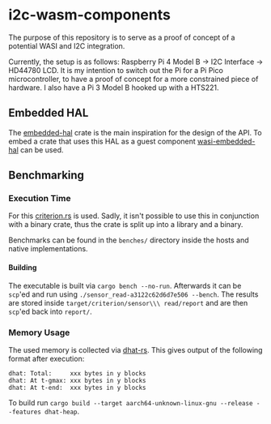 # i2c-wasm-components
The purpose of this repository is to serve as a proof of concept of a potential WASI and I2C integration. 

Currently, the setup is as follows: Raspberry Pi 4 Model B → I2C Interface → HD44780 LCD. It is my intention to switch out the Pi for a Pi Pico microcontroller, to have a proof of concept for a more constrained piece of hardware. I also have a Pi 3 Model B hooked up with a HTS221.

## Embedded HAL

The [embedded-hal](https://crates.io/crates/embedded-hal) crate is the main inspiration for the design of the API. To embed a crate that uses this HAL as a guest component [wasi-embedded-hal](https://github.com/Zelzahn/wasi-embedded-hal) can be used.

## Benchmarking

### Execution Time

For this [criterion.rs](https://github.com/bheisler/criterion.rs) is used. Sadly, it isn't possible to use this in conjunction with a binary crate, thus the crate is split up into a library and a binary.

Benchmarks can be found in the `benches/` directory inside the hosts and native implementations.

#### Building

The executable is built via `cargo bench --no-run`. Afterwards it can be `scp`'ed and run using `./sensor_read-a3122c62d6d7e506 --bench`. The results are stored inside `target/criterion/sensor\\\ read/report` and are then `scp`'ed back into `report/`.

### Memory Usage

The used memory is collected via [dhat-rs](https://github.com/nnethercote/dhat-rs). This gives output of the following format after execution:
```
dhat: Total:     xxx bytes in y blocks
dhat: At t-gmax: xxx bytes in y blocks
dhat: At t-end:  xxx bytes in y blocks
```

To build run `cargo build --target aarch64-unknown-linux-gnu --release --features dhat-heap`.